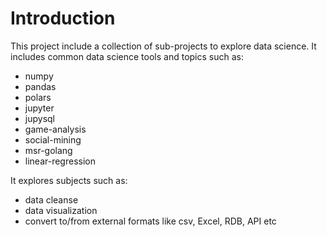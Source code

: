 # Introduction

This project include a collection of sub-projects to explore data science.
It includes common data science tools and topics such as:

- numpy
- pandas
- polars
- jupyter
- jupysql
- game-analysis
- social-mining
- msr-golang
- linear-regression

It explores subjects such as:

- data cleanse
- data visualization
- convert to/from external formats like csv, Excel, RDB, API etc
